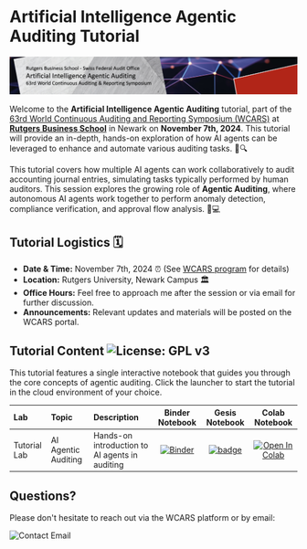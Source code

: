 # Artificial Intelligence Agentic Auditing Tutorial

![Symposium Banner](banner.jpg)

Welcome to the **Artificial Intelligence Agentic Auditing** tutorial, part of the [63rd World Continuous Auditing and Reporting Symposium (WCARS)](https://raw.rutgers.edu/63wcars.html) at **[Rutgers Business School](https://www.business.rutgers.edu/)** in Newark on **November 7th, 2024**. This tutorial will provide an in-depth, hands-on exploration of how AI agents can be leveraged to enhance and automate various auditing tasks. 🤖🔍

This tutorial covers how multiple AI agents can work collaboratively to audit accounting journal entries, simulating tasks typically performed by human auditors. This session explores the growing role of **Agentic Auditing**, where autonomous AI agents work together to perform anomaly detection, compliance verification, and approval flow analysis. 🐍💻

## Tutorial Logistics 🗓️

- **Date & Time:** November 7th, 2024 ⏰ (See [WCARS program](https://raw.rutgers.edu/63WCARS/WCARS%202024%20-%20Full%20Agenda.pdf) for details)
- **Location:** Rutgers University, Newark Campus 🏛️
- **Office Hours:** Feel free to approach me after the session or via email for further discussion.
- **Announcements:** Relevant updates and materials will be posted on the WCARS portal.

## Tutorial Content ![License: GPL v3](https://img.shields.io/badge/License-GPLv3-blue.svg)

This tutorial features a single interactive notebook that guides you through the core concepts of agentic auditing. Click the launcher to start the tutorial in the cloud environment of your choice. 

| Lab           | Topic                     | Description                |  Binder Notebook  | Gesis Notebook | Colab Notebook    | 
|:--------------|:--------------------------|:---------------------------|:-----------------:|:-----------------:|:-----------------:|
| Tutorial Lab  | AI Agentic Auditing        | Hands-on introduction to AI agents in auditing | [![Binder](https://mybinder.org/badge_logo.svg)](https://mybinder.org/v2/gh/YourRepo/Agentic-Auditing/main?filepath=tutorial_lab%2Ftutorial_lab.ipynb) | [![badge](https://img.shields.io/badge/launch-gesis-F5A252.svg)](https://notebooks.gesis.org/binder/v2/gh/YourRepo/Agentic-Auditing/main?filepath=tutorial_lab%2Ftutorial_lab.ipynb) | [![Open In Colab](https://colab.research.google.com/assets/colab-badge.svg)](https://colab.research.google.com/github/YourRepo/Agentic-Auditing/blob/main/tutorial_lab/tutorial_lab.ipynb) |

## Questions?

Please don't hesitate to reach out via the WCARS platform or by email:

![Contact Email](https://github.com/YourRepo/Agentic-Auditing/blob/main/contact_email.png)
